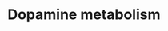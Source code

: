 ---
annotations:
- type: Pathway Ontology
  value: dopamine degradation pathway
- type: Pathway Ontology
  value: dopamine signaling pathway
- type: Pathway Ontology
  value: dopamine metabolic pathway
- type: Pathway Ontology
  value: dopamine biosynthetic pathway
authors:
- Mkutmon
- DeSl
- MaintBot
description: ''
last-edited: 2019-09-17
organisms:
- Bos taurus
redirect_from:
- /index.php/Pathway:WP3155
- /instance/WP3155
schema-jsonld:
- '@context': https://schema.org/
  '@id': https://wikipathways.github.io/pathways/WP3155.html
  '@type': Dataset
  creator:
    '@type': Organization
    name: WikiPathways
  description: ''
  keywords:
  - ''
  - DOPET
  - Ammonia
  - PPP2CA
  - PRKACB
  - H2O2
  - Glutathione
  - SOD1
  - FAD
  - Dopamine
  - ROS
  - L-Dopachrome
  - Homovanillin
  - Neuromelanin
  - L-Dopa
  - O2
  - S-Adenosylhomocysteine
  - Tetrahydrobiopterin
  - 4a-Hydroxytetrahydrobiopterin
  - DOPAL
  - PRKACG
  - H2O
  - MAOB
  - DDC
  - iron(2+)
  - Dopaminochrome
  - Leucodopachrome
  - Dopamine semiquinone
  - 3-Methoxytyramine
  - L-Dopa quinone
  - CO2
  - L-Tyrosine
  - N-Methylserotonin
  - PRKACA
  - DHICA
  - ICQA
  - NQO1
  - Dopamine quinone
  - 5,6-Dihydroxyindole
  - PPP2CB
  - COMT
  - 5-glutathionyl dopamine
  - DOPAC
  - MAOA
  - TH
  - S-Adenosylmethionine
  - Leukoaminochrome
  - Homovanillic acid
  - 1-chloro-2,4-dinitrobenzene
  - TYR
  license: CC0
  name: Dopamine metabolism
seo: CreativeWork
title: Dopamine metabolism
wpid: WP3155
---